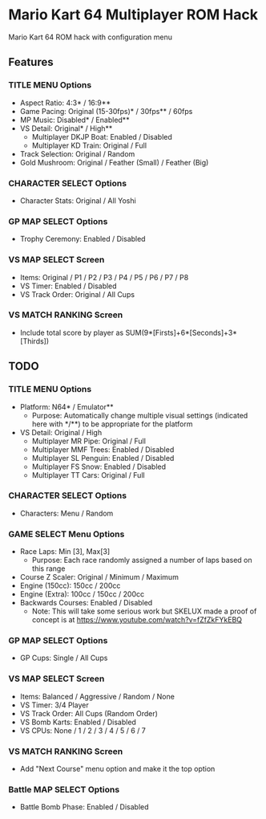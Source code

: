 # Mario Kart 64 Multiplayer ROM Hack
Mario Kart 64 ROM hack with configuration menu

## Features
### TITLE MENU Options
- Aspect Ratio: 4:3* / 16:9**
- Game Pacing: Original (15-30fps)* / 30fps** / 60fps
- MP Music: Disabled* / Enabled**
- VS Detail: Original* / High**
  - Multiplayer DKJP Boat: Enabled / Disabled
  - Multiplayer KD Train: Original / Full
- Track Selection: Original / Random
- Gold Mushroom: Original / Feather (Small) / Feather (Big)

### CHARACTER SELECT Options
- Character Stats: Original / All Yoshi

### GP MAP SELECT Options
- Trophy Ceremony: Enabled / Disabled

### VS MAP SELECT Screen
- Items: Original / P1 / P2 / P3 / P4 / P5 / P6 / P7 / P8
- VS Timer: Enabled / Disabled
- VS Track Order: Original / All Cups

### VS MATCH RANKING Screen
- Include total score by player as SUM(9*[Firsts]+6*[Seconds]+3*[Thirds])

## TODO
### TITLE MENU Options
- Platform: N64* / Emulator**
	- Purpose: Automatically change multiple visual settings (indicated here with */**) to be appropriate for the platform
- VS Detail: Original / High
  - Multiplayer MR Pipe: Original / Full
  - Multiplayer MMF Trees: Enabled / Disabled
  - Multiplayer SL Penguin: Enabled / Disabled
  - Multiplayer FS Snow: Enabled / Disabled
  - Multiplayer TT Cars: Original / Full

### CHARACTER SELECT Options
- Characters: Menu / Random

### GAME SELECT Menu Options
- Race Laps: Min [3], Max[3]
	- Purpose: Each race randomly assigned a number of laps based on this range
- Course Z Scaler: Original / Minimum / Maximum
- Engine (150cc): 150cc / 200cc
- Engine (Extra): 100cc / 150cc / 200cc
- Backwards Courses: Enabled / Disabled
	- Note: This will take some serious work but SKELUX made a proof of concept is at https://www.youtube.com/watch?v=fZfZkFYkEBQ

### GP MAP SELECT Options
- GP Cups: Single / All Cups

### VS MAP SELECT Screen
- Items: Balanced / Aggressive / Random / None
- VS Timer: 3/4 Player
- VS Track Order: All Cups (Random Order)
- VS Bomb Karts: Enabled / Disabled
- VS CPUs: None / 1 / 2 / 3 / 4 / 5 / 6 / 7

### VS MATCH RANKING Screen
- Add "Next Course" menu option and make it the top option

### Battle MAP SELECT Options
- Battle Bomb Phase: Enabled / Disabled
